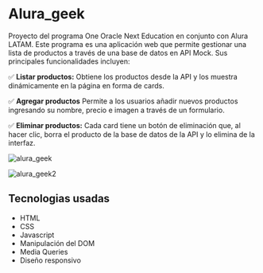 # Alura_geek
Proyecto del programa One Oracle Next Education en conjunto con Alura LATAM.
Este programa es una aplicación web que permite gestionar una lista de productos a través de una base de datos en API Mock. Sus principales funcionalidades incluyen:

✅ **Listar productos:** Obtiene los productos desde la API y los muestra dinámicamente en la página en forma de cards.

✅ **Agregar productos** Permite a los usuarios añadir nuevos productos ingresando su nombre, precio e imagen a través de un formulario.

✅ **Eliminar productos:** Cada card tiene un botón de eliminación que, al hacer clic, borra el producto de la base de datos de la API y lo elimina de la interfaz.

![alura_geek](https://github.com/user-attachments/assets/f06a47ce-f23d-40f8-9e5e-987e442979ee)


![alura_geek2](https://github.com/user-attachments/assets/838c0f85-641f-4a5f-82da-7e888474dd12)

## Tecnologias usadas
- HTML
- CSS
- Javascript
- Manipulación del DOM
- Media Queries
- Diseño responsivo
